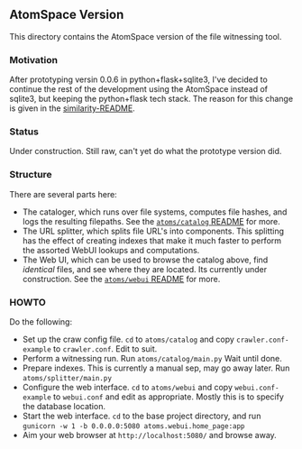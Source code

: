 AtomSpace Version
-----------------
This directory contains the AtomSpace version of the file witnessing tool.

### Motivation
After prototyping versin 0.0.6 in python+flask+sqlite3, I've decided
to continue the rest of the development using the AtomSpace instead of
sqlite3, but keeping the python+flask tech stack. The reason for this
change is given in the [similarity-README](../src/similarity/README.md).

### Status
Under construction. Still raw, can't yet do what the prototype version
did.

### Structure
There are several parts here:

* The cataloger, which runs over file systems, computes file hashes,
  and logs the resulting filepaths.
  See the [`atoms/catalog` README](catalog) for more.
* The URL splitter, which splits file URL's into components. This
  splitting has the effect of creating indexes that make it much
  faster to perform the assorted WebUI lookups and computations.
* The Web UI, which can be used to browse the catalog above, find
  *identical* files, and see where they are located.
  Its currently under construction.
  See the [`atoms/webui` README](webui) for more.

### HOWTO
Do the following:
* Set up the craw config file. `cd` to `atoms/catalog` and copy
  `crawler.conf-example` to `crawler.conf`. Edit to suit.
* Perform a witnessing run. Run `atoms/catalog/main.py` Wait until done.
* Prepare indexes. This is currently a manual sep, may go away later.
  Run `atoms/splitter/main.py`
* Configure the web interface. `cd` to `atoms/webui` and copy
  `webui.conf-example` to `webui.conf` and edit as appropriate.
  Mostly this is to specify the database location.
* Start the web interface. `cd` to the base project directory, and run
  `gunicorn -w 1 -b 0.0.0.0:5080 atoms.webui.home_page:app`
* Aim your web browser at `http://localhost:5080/` and browse away.
